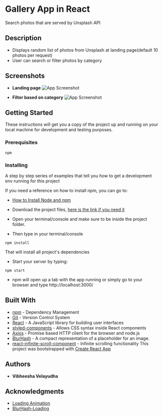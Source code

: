 # Gallery App in React

Search photos that are served by Unsplash API

## Description

* Displays random list of photos from Unsplash at landing page(default 10 photos per request)
* User can search or filter photos by category

## Screenshots
* **Landing page**
![App Screenshot](https://user-images.githubusercontent.com/20166532/163791362-e864832f-5bb4-4828-ab1c-92c961aa15c7.png)

* **Filter based on category**
![App Screenshot](https://user-images.githubusercontent.com/20166532/163791573-79b7936b-b4e8-40f3-83e0-3362f9d1dd89.png)

## Getting Started

These instructions will get you a copy of the project up and running on your local machine for development and testing purposes. 

### Prerequisites

```
npm
```

### Installing

A step by step series of examples that tell you how to get a development env running for this project

If you need a reference on how to install npm, you can go to:
* [How to Install Node and npm](http://treehouse.github.io/installation-guides/)

* Download the project files, [here is the link if you need it](https://github.com/AADHIVAASI/gallery-app)
* Open your terminal/console and make sure to be inside the project folder.
* Then type in your terminal/console
```
npm install 
```
That will install all project's dependencies

* Start your server by typing:
```
npm start
```

* npm will open up a tab with the app running or simply go to your browser and type http://localhost:3000/

## Built With

* [npm](https://www.npmjs.com/) - Dependency Management
* [Git](https://git-scm.com/) - Version Control System
* [React](https://reactjs.org/) - A JavaScript library for building user interfaces
* [styled-components](https://www.npmjs.com/package/styled-components/v/4.1.3) - Allows CSS syntax inside React components
* [Axios](https://github.com/axios/axios) - Promise based HTTP client for the browser and node.js
* [BlurHash](https://blurha.sh/) - A compact representation of a placeholder for an image.
* [react-infinite-scroll-component](https://www.npmjs.com/package/react-infinite-scroll-component) - Infinite scrolling functionality
This project was bootstrapped with [Create React App](https://github.com/facebook/create-react-app)

## Authors

* **Vibheesha Velayudha**

## Acknowledgments

* [Loading Animation](https://loading.io/css/)
* [BlurHash-Loading](https://github.com/blakewood84/react-blurhash-loading)